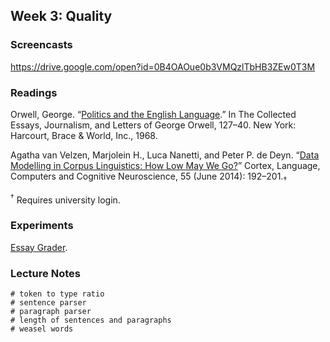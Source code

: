 ## Week 3: Quality

### Screencasts

https://drive.google.com/open?id=0B4OAOue0b3VMQzlTbHB3ZEw0T3M

### Readings

Orwell, George. “[Politics and the English
Language](https://drive.google.com/file/d/0B4OAOue0b3VMNjJFYmFreDFTc1k/view?usp=sharing).”
In The Collected Essays, Journalism, and Letters of George Orwell, 127–40. New
York: Harcourt, Brace & World, Inc., 1968.

Agatha van Velzen, Marjolein H., Luca Nanetti, and Peter P. de Deyn. “[Data
Modelling in Corpus Linguistics: How Low May We
Go?](http://www.sciencedirect.com/science/article/pii/S0010945213002554)”
Cortex, Language, Computers and Cognitive Neuroscience, 55 (June 2014):
192–201.<sub>†</sub>

<sup>†</sup> Requires university login.

### Experiments

[Essay Grader](https://github.com/denten-courses/computing-context/tree/master/experiments/second.md).

### Lecture Notes

```
# token to type ratio
# sentence parser
# paragraph parser
# length of sentences and paragraphs
# weasel words
```
